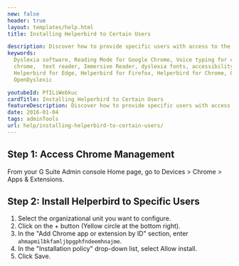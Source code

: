 ```yaml
---
new: false
header: true
layout: templates/help.html
title: Installing Helperbird to Certain Users

description: Discover how to provide specific users with access to the Helperbird extension. This guide details the process for selective Helperbird installation.
keywords:
  Dyslexia software, Reading Mode for Google Chrome, Voice typing for chrome, Text to speech for
  chrome,  text reader, Immersive Reader, dyslexia fonts, accessibility software, dyslexia software,
  Helperbird for Edge, Helperbird for Firefox, Helperbird for Chrome, Opendyslexic for Chrome,
  OpenDyslexic

youtubeId: PfILiWebkuc
cardTitle: Installing Helperbird to Certain Users
featureDescription: Discover how to provide specific users with access to the Helperbird extension. This guide details the process for selective Helperbird installation.
date: 2016-01-04
tags: adminTools
url: help/installing-helperbird-to-certain-users/
---
```


## Step 1: Access Chrome Management
From your G Suite Admin console Home page, go to Devices > Chrome > Apps & Extensions.

## Step 2: Install Helperbird to Specific Users
1. Select the organizational unit you want to configure.
2. Click on the + button (Yellow circle at the bottom right).
3. In the "Add Chrome app or extension by ID" section, enter `ahmapmilbkfamljbpgphfndeemhnajme`.
4. In the "Installation policy" drop-down list, select Allow install.
5. Click Save.
